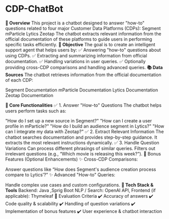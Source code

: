 # CDP-ChatBot
**🚀 Overview**
This project is a chatbot designed to answer "how-to" questions related to four major Customer Data Platforms (CDPs):
Segment
mParticle
Lytics
Zeotap
The chatbot extracts relevant information from the official documentation of these platforms to guide users in performing specific tasks efficiently.
**🎯 Objective**
The goal is to create an intelligent support agent that helps users by:
✅ Answering "how-to" questions about using CDPs.
✅ Extracting and summarizing information from official documentation.
✅ Handling variations in user queries.
✅ Optionally providing cross-CDP comparisons and handling advanced queries.
**📚 Data Sources**
The chatbot retrieves information from the official documentation of each CDP:

Segment Documentation
mParticle Documentation
Lytics Documentation
Zeotap Documentation

**🔑 Core Functionalities**
✅ 1. Answer "How-to" Questions
The chatbot helps users perform tasks such as:

"How do I set up a new source in Segment?"
"How can I create a user profile in mParticle?"
"How do I build an audience segment in Lytics?"
"How can I integrate my data with Zeotap?"
✅ 2. Extract Relevant Information
The chatbot searches documentation and provides step-by-step guidance.
It extracts the most relevant instructions dynamically.
✅ 3. Handle Question Variations
Can process different phrasings of similar queries.
Filters out irrelevant questions (e.g., “Which movie is releasing this week?”).
🌟 Bonus Features (Optional Enhancements)
✨ Cross-CDP Comparisons:

Answer questions like “How does Segment's audience creation process compare to Lytics’?”
✨ Advanced "How-to" Queries:

Handle complex use cases and custom configurations.
**🔧 Tech Stack & Tools**
Backend: Java ,Sprig Boot
NLP / Search: OpenAI API,
Frontend (if applicable): Thymeleaf
📌 Evaluation Criteria
✔️ Accuracy of answers
✔️ Code quality & scalability
✔️ Handling of question variations
✔️ Implementation of bonus features
✔️ User experience & chatbot interaction
